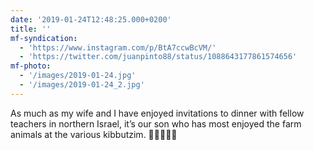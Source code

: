 ```yaml
---
date: '2019-01-24T12:48:25.000+0200'
title: ''
mf-syndication:
  - 'https://www.instagram.com/p/BtA7ccwBcVM/'
  - 'https://twitter.com/juanpinto88/status/1088643177861574656'
mf-photo:
  - '/images/2019-01-24.jpg'
  - '/images/2019-01-24_2.jpg'
---
```

As much as my wife and I have enjoyed invitations to dinner with fellow teachers in northern Israel, it’s our son who has most enjoyed the farm animals at the various kibbutzim. 🐄🐎🐑🐠🦃
